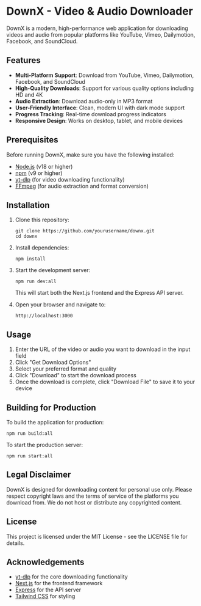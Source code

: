# DownX - Video & Audio Downloader

DownX is a modern, high-performance web application for downloading videos and audio from popular platforms like YouTube, Vimeo, Dailymotion, Facebook, and SoundCloud.

## Features

- **Multi-Platform Support**: Download from YouTube, Vimeo, Dailymotion, Facebook, and SoundCloud
- **High-Quality Downloads**: Support for various quality options including HD and 4K
- **Audio Extraction**: Download audio-only in MP3 format
- **User-Friendly Interface**: Clean, modern UI with dark mode support
- **Progress Tracking**: Real-time download progress indicators
- **Responsive Design**: Works on desktop, tablet, and mobile devices

## Prerequisites

Before running DownX, make sure you have the following installed:

- [Node.js](https://nodejs.org/) (v18 or higher)
- [npm](https://www.npmjs.com/) (v9 or higher)
- [yt-dlp](https://github.com/yt-dlp/yt-dlp) (for video downloading functionality)
- [FFmpeg](https://ffmpeg.org/) (for audio extraction and format conversion)

## Installation

1. Clone this repository:
   ```
   git clone https://github.com/yourusername/downx.git
   cd downx
   ```

2. Install dependencies:
   ```
   npm install
   ```

3. Start the development server:
   ```
   npm run dev:all
   ```

   This will start both the Next.js frontend and the Express API server.

4. Open your browser and navigate to:
   ```
   http://localhost:3000
   ```

## Usage

1. Enter the URL of the video or audio you want to download in the input field
2. Click "Get Download Options"
3. Select your preferred format and quality
4. Click "Download" to start the download process
5. Once the download is complete, click "Download File" to save it to your device

## Building for Production

To build the application for production:

```
npm run build:all
```

To start the production server:

```
npm run start:all
```

## Legal Disclaimer

DownX is designed for downloading content for personal use only. Please respect copyright laws and the terms of service of the platforms you download from. We do not host or distribute any copyrighted content.

## License

This project is licensed under the MIT License - see the LICENSE file for details.

## Acknowledgements

- [yt-dlp](https://github.com/yt-dlp/yt-dlp) for the core downloading functionality
- [Next.js](https://nextjs.org/) for the frontend framework
- [Express](https://expressjs.com/) for the API server
- [Tailwind CSS](https://tailwindcss.com/) for styling
